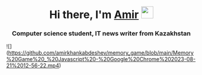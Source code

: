 <h1 align="center">Hi there, I'm <a href="https://daniilshat.ru/" target="_blank">Amir</a> 
<img src="https://github.com/blackcater/blackcater/raw/main/images/Hi.gif" height="32"/></h1>
<h3 align="center">Computer science student, IT news writer from Kazakhstan </h3>

![] (https://github.com/amirkhankabdeshev/memory_game/blob/main/Memory%20Game%20_%20Javascript%20-%20Google%20Chrome%202023-08-21%2012-56-22.mp4)
